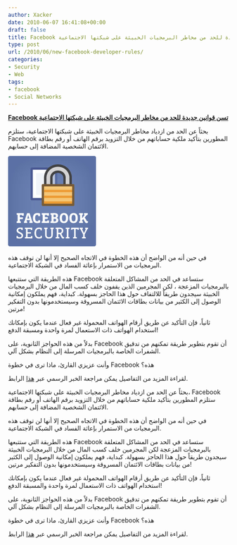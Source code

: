 ```yaml
---
author: Xacker
date: 2010-06-07 16:41:08+00:00
draft: false
title: Facebook تسن قوانين جديدة للحد من مخاطر البرمجيات الخبيثة على شبكتها الاجتماعية
type: post
url: /2010/06/new-facebook-developer-rules/
categories:
- Security
- Web
tags:
- facebook
- Social Networks
---
```


[**Facebook تسن قوانين جديدة للحد من مخاطر البرمجيات الخبيثة على شبكتها الاجتماعية**](https://www.it-scoop.com/2010/06/new-facebook-developer-rules/)


بحثاً عن الحد من ازدياد مخاطر البرمجيات الخبيثة على شبكتها الاجتماعية، ستلزم Facebook المطورين بتأكيد ملكية حساباتهم من خلال التزويد برقم الهاتف أو رقم بطاقة الائتمان الشخصية المضافة إلى حسابهم.


[![](facebook-security.gif)
](https://www.it-scoop.com/2010/06/new-facebook-developer-rules/)


في حين أنه من الواضح أن هذه الخطوة في الاتجاه الصحيح إلا أنها لن توقف هذه البرمجيات من الاستمرار بإعاثة الفساد في الشبكة الاجتماعية.

هذه الطريقة التي ستتبعها Facebook ستساعد في الحد من المشاكل المتعلقة بالبرمجيات المزعجة ، لكن المجرمين الذين يقفون خلف كسب المال من خلال البرمجيات الخبيثة سيجدون طريقاً للالتفاف حول هذا الحاجز بسهولة. كبداية، فهم يملكون إمكانية الوصول إلى الكثير من بيانات بطاقات الائتمان المسروقة وسيستخدمونها بدون التفكير مرتين!

ثانياً، فإن التأكيد عن طريق أرقام الهواتف المحمولة غير فعال عندما يكون بإمكانك استخدام الهواتف ذات الاستعمال لمرة واحدة ومسبقة الدفع!

بدلاً من هذه الحواجز الثانوية، على Facebook أن تقوم بتطوير طريقة تمكنهم من تدقيق الشفرات الخاصة بالبرمجيات المرسلة إلى النظام بشكل آلي.

وأنت عزيزي القارئ، ماذا ترى في خطوة Facebook هذه؟

لقراءة المزيد من التفاصيل يمكن مراجعة الخبر الرسمي عبر [هذا](http://developers.facebook.com/blog/post/386) الرابط.







بحثاً عن الحد من ازدياد مخاطر البرمجيات الخبيثة على شبكتها الاجتماعية، Facebook ستلزم المطورين بتأكيد ملكية حساباتهم من خلال التزويد برقم الهاتف أو رقم بطاقة الائتمان الشخصية المضافة إلى حسابهم.




في حين أنه من الواضح أن هذه الخطوة في الاتجاه الصحيح إلا أنها لن توقف هذه البرمجيات من الاستمرار بإعاثة الفساد في الشبكة الاجتماعية.




هذه الطريقة التي ستتبعها Facebook ستساعد في الحد من المشاكل المتعلقة بالبرمجيات المزعجة لكن المجرمين خلف كسب المال من خلال البرمجيات الخبيثة سيجدون طريقاً حول هذا الحاجز بسهولة. كبداية، فهم يملكون إمكانية الوصول إلى الكثير من بيانات بطاقات الائتمان المسروقة وسيستخدمونها بدون التفكير مرتين!




ثانياً، فإن التأكيد عن طريق أرقام الهواتف المحمولة غير فعال عندما يكون بإمكانك استخدام الهواتف ذات الاستعمال لمرة واحدة والمسبقة الدفع!




بدلاً من هذه الحواجز الثانوية، على Facebook أن تقوم بتطوير طريقة تمكنهم من تدقيق الشفرات الخاصة بالبرمجيات المرسلة إلى النظام بشكل آلي.




وأنت عزيزي القارئ، ماذا ترى في خطوة Facebook هذه؟




لقراءة المزيد من التفاصيل يمكن مراجعة الخبر الرسمي عبر [هذا](http://developers.facebook.com/blog/post/386) الرابط.




